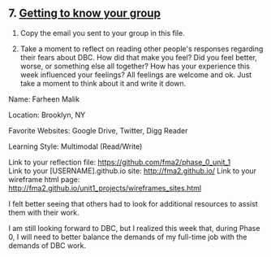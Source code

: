 ## 7. [Getting to know your group](7_get_to_know_your_group/readme.md)

1. Copy the email you sent to your group in this file.

<!-- Insert your response here  -->

2. Take a moment to reflect on reading other people's responses regarding their fears about DBC. How did that make you feel? Did you feel better, worse, or something else all together? How has your experience this week influenced your feelings? All feelings are welcome and ok. Just take a moment to think about it and write it down. 


Name: Farheen Malik

Location: Brooklyn, NY

Favorite Websites: Google Drive, Twitter, Digg Reader

Learning Style: Multimodal (Read/Write)

Link to your reflection file: https://github.com/fma2/phase_0_unit_1  
Link to your [USERNAME].github.io site: http://fma2.github.io/
Link to your wireframe html page: http://fma2.github.io/unit1_projects/wireframes_sites.html 


I felt better seeing that others had to look for additional resources to assist them with their work.  

I am still looking forward to DBC, but I realized this week that, during Phase 0, I will need to better balance the demands of my full-time job with the demands of DBC work.  
